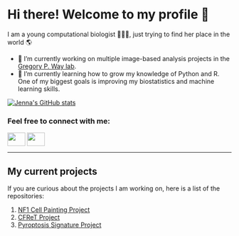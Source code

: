 # Hi there! Welcome to my profile 🤗

<!--
**jenna-tomkinson/jenna-tomkinson** is a ✨ _special_ ✨ repository because its `README.md` (this file) appears on your GitHub profile.

Here are some ideas to get you started:

- 🔭 I’m currently working on ...
- 🌱 I’m currently learning ...
- 👯 I’m looking to collaborate on ...
- 🤔 I’m looking for help with ...
- 💬 Ask me about ...
- 📫 How to reach me: ...
- 😄 Pronouns: ...
- ⚡ Fun fact: ...
-->

I am a young computational biologist 👩🏻‍💻, just trying to find her place in the world 🌎

- 🔭 I’m currently working on multiple image-based analysis projects in the [Gregory P. Way lab](https://github.com/WayScience).
- 🌱 I’m currently learning how to grow my knowledge of Python and R. One of my biggest goals is improving my biostatistics and machine learning skills.

[![Jenna's GitHub stats](https://github-readme-stats.vercel.app/api?username=jenna-tomkinson&show_icons=true&theme=onedark)](https://github.com/anuraghazra/github-readme-stats)

<h3 align="left">Feel free to connect with me:</h3>
<p align="left">
<a href="[twitter_link](https://twitter.com/jenna_tomkinson)" target="blank"><img align="center" src="https://github.com/gauravghongde/social-icons/blob/master/SVG/Color/Twitter.svg" alt="" height="30" width="40" /></a>
<a href="[linkedin_link](https://www.linkedin.com/in/jenna-tomkinson/)" target="blank"><img align="center" src="https://github.com/gauravghongde/social-icons/blob/master/SVG/Color/LinkedIN.svg" alt="" height="30" width="40" /></a>
</p>

---

## My current projects

If you are curious about the projects I am working on, here is a list of the repositories:

1. [NF1 Cell Painting Project](https://github.com/WayScience/nf1_cellpainting_data) 
2. [CFReT Project](https://github.com/WayScience/CFReT_data)
3. [Pyroptosis Signature Project](https://github.com/WayScience/pyroptosis_signature)
